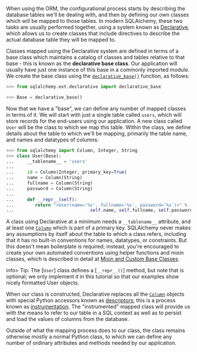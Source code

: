 When using the ORM, the configurational process starts by describing the database tables we'll be dealing with, and then by defining our own classes which will be mapped to those tables. In modern SQLAlchemy, these two tasks are usually performed together, using a system known as [Declarative](http://docs.sqlalchemy.org/extensions/declarative/index.html), which allows us to create classes that include directives to describe the actual database table they will be mapped to.

Classes mapped using the Declarative system are defined in terms of a base class which maintains a catalog of classes and tables relative to that base - this is known as the **declarative base class**. Our application will usually have just one instance of this base in a commonly imported module. We create the base class using the [`declarative_base()`](http://docs.sqlalchemy.org/extensions/declarative/api.html#sqlalchemy.ext.declarative.declarative_base "sqlalchemy.ext.declarative.declarative_base") function, as follows:
    
```python    
>>> from sqlalchemy.ext.declarative import declarative_base

>>> Base = declarative_base()
```

Now that we have a "base", we can define any number of mapped classes in terms of it. We will start with just a single table called `users`, which will store records for the end-users using our application. A new class called `User` will be the class to which we map this table. Within the class, we define details about the table to which we'll be mapping, primarily the table name, and names and datatypes of columns:
    
```python    
>>> from sqlalchemy import Column, Integer, String
>>> class User(Base):
...     __tablename__ = 'users'
...
...     id = Column(Integer, primary_key=True)
...     name = Column(String)
...     fullname = Column(String)
...     password = Column(String)
...
...     def __repr__(self):
...        return "<User(name='%s', fullname='%s', password='%s')>" % (
...                             self.name, self.fullname, self.password)
```

A class using Declarative at a minimum needs a `__tablename__` attribute, and at least one [`Column`](http://docs.sqlalchemy.org/core/metadata.html#sqlalchemy.schema.Column "sqlalchemy.schema.Column") which is part of a primary key. SQLAlchemy never makes any assumptions by itself about the table to which a class refers, including that it has no built-in conventions for names, datatypes, or constraints. But this doesn't mean boilerplate is required; instead, you're encouraged to create your own automated conventions using helper functions and mixin classes, which is described in detail at [Mixin and Custom Base Classes](http://docs.sqlalchemy.org/extensions/declarative/mixins.html#declarative-mixins).

info> Tip:
The [`User`] class defines a [`__repr__()`] method, but note that is optional; we only implement it in this tutorial so that our examples show nicely formatted User objects.

When our class is constructed, Declarative replaces all the [`Column`](http://docs.sqlalchemy.org/core/metadata.html#sqlalchemy.schema.Column "sqlalchemy.schema.Column") objects with special Python accessors known as [descriptors](http://docs.sqlalchemy.org/glossary.html#term-descriptors); this is a process known as [instrumentation](http://docs.sqlalchemy.org/glossary.html#term-instrumentation). The "instrumented" mapped class will provide us with the means to refer to our table in a SQL context as well as to persist and load the values of columns from the database.

Outside of what the mapping process does to our class, the class remains otherwise mostly a normal Python class, to which we can define any number of ordinary attributes and methods needed by our application.
